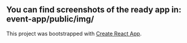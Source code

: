 
You can find screenshots of the ready app in: event-app/public/img/
--

This project was bootstrapped with [Create React App](https://github.com/facebook/create-react-app).

